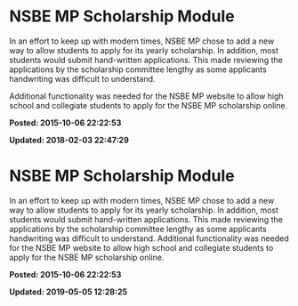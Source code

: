 # NSBE MP Scholarship Module

In an effort to keep up with modern times, NSBE MP chose to add a new way to allow students to apply for its yearly scholarship. In addition, most students would submit hand-written applications. This made reviewing the applications by the scholarship committee lengthy as some applicants handwriting was difficult to understand.  

Additional functionality was needed for the NSBE MP website to allow high school and collegiate students to apply for the NSBE MP scholarship online.  



**Posted: 2015-10-06 22:22:53** 

**Updated: 2018-02-03 22:47:29** 


# NSBE MP Scholarship Module

 In an effort to keep up with modern times, NSBE MP chose to add a new way to allow students to apply for its yearly scholarship. In addition, most students would submit hand-written applications. This made reviewing the applications by the scholarship committee lengthy as some applicants handwriting was difficult to understand. Additional functionality was needed for the NSBE MP website to allow high school and collegiate students to apply for the NSBE MP scholarship online.


**Posted: 2015-10-06 22:22:53** 

**Updated: 2019-05-05 12:28:25** 


